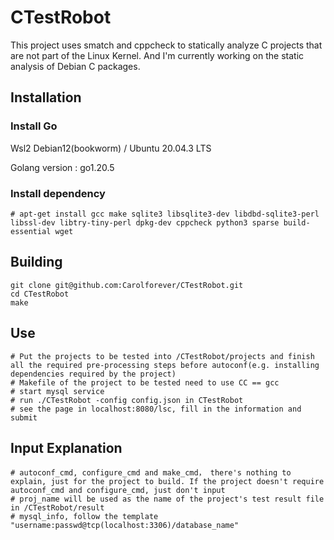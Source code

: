 # CTestRobot

This project uses smatch and cppcheck to statically analyze C projects that are not part of the Linux Kernel. And I'm currently working on the static analysis of Debian C packages.

## Installation


### Install Go

Wsl2 Debian12(bookworm) / Ubuntu 20.04.3 LTS

Golang version : go1.20.5


### Install dependency

```
# apt-get install gcc make sqlite3 libsqlite3-dev libdbd-sqlite3-perl libssl-dev libtry-tiny-perl dpkg-dev cppcheck python3 sparse build-essential wget
```


## Building

```
git clone git@github.com:Carolforever/CTestRobot.git
cd CTestRobot
make
```



## Use

```
# Put the projects to be tested into /CTestRobot/projects and finish all the required pre-processing steps before autoconf(e.g. installing dependencies required by the project)
# Makefile of the project to be tested need to use CC == gcc
# start mysql service
# run ./CTestRobot -config config.json in CTestRobot
# see the page in localhost:8080/lsc, fill in the information and submit
```



## Input Explanation
```
# autoconf_cmd, configure_cmd and make_cmd， there's nothing to explain, just for the project to build. If the project doesn't require autoconf_cmd and configure_cmd, just don't input
# proj_name will be used as the name of the project's test result file in /CTestRobot/result
# mysql_info, follow the template "username:passwd@tcp(localhost:3306)/database_name"
```